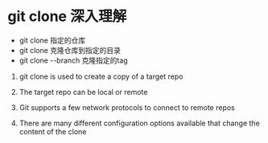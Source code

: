 # git clone 深入理解

- git clone 指定的仓库
- git clone  <repo> <directory> 克隆仓库到指定的目录
- git clone --branch <tag> <repo> 克隆指定的tag

1. git clone is used to create a copy of a target repo

2. The target repo can be local or remote

3. Git supports a few network protocols to connect to remote repos

4. There are many different configuration options available that change the content of the clone  
